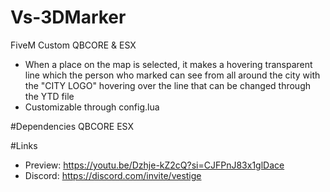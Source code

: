 # Vs-3DMarker
FiveM Custom QBCORE & ESX
- When a place on the map is selected, it makes a hovering transparent line which the person who marked can see from all around the city with the "CITY LOGO" hovering over the line that can be changed through the YTD file 
- Customizable through config.lua 

#Dependencies
QBCORE
ESX

#Links
- Preview:  https://youtu.be/Dzhje-kZ2cQ?si=CJFPnJ83x1glDace
- Discord: https://discord.com/invite/vestige
